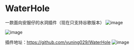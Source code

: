 # WaterHole
一款面向安服仔的水洞插件（现在只支持谷歌版本）
![image](https://github.com/user-attachments/assets/78637cd6-b801-4745-b4c4-91a525bed0c9)


![image](https://github.com/user-attachments/assets/ca87a6e4-4ef8-4c5d-987d-0424a27360e0)

插件地址：https://github.com/yuning029/WaterHole
![image](https://github.com/user-attachments/assets/2ff85e56-00dc-4e9a-8363-2a30758f6adc)
